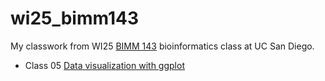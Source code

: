 # wi25_bimm143

My classwork from WI25 [BIMM 143](https://bioboot.github.io/bimm143_W25/) bioinformatics class at UC San Diego. 

- Class 05 [Data visualization with ggplot](https://htmlpreview.github.io/?https://raw.githubusercontent.com/ElliceW713/wi25_bimm143/refs/heads/main/Lab%2005%3A%20Data%20exploration%20and%20visualization%20in%20R/250121_wi25_lab5.html)
